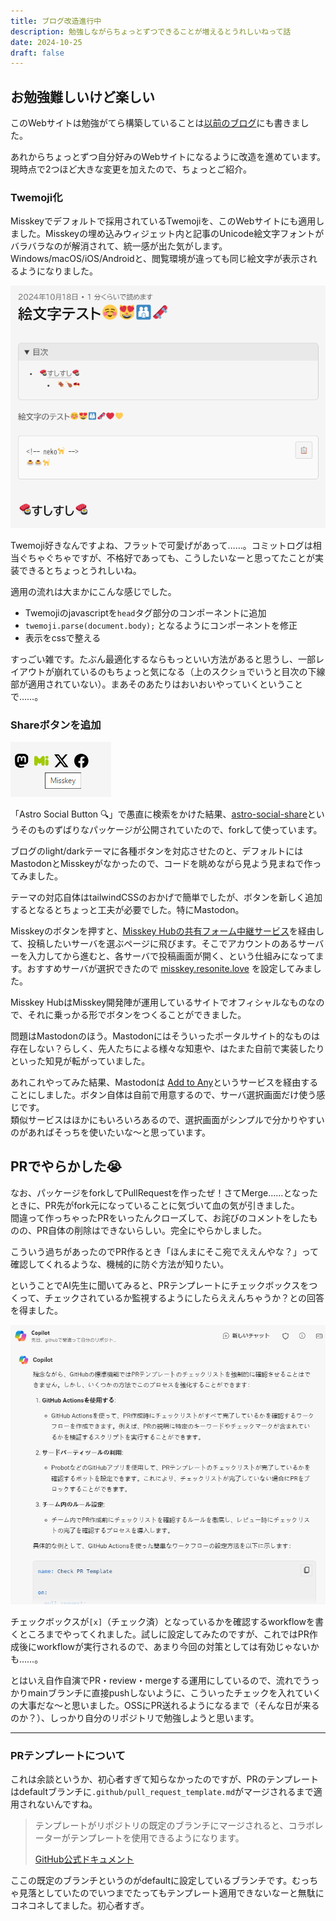 ```yaml
---
title: ブログ改造進行中
description: 勉強しながらちょっとずつできることが増えるとうれしいねって話
date: 2024-10-25
draft: false
---
```


## お勉強難しいけど楽しい
このWebサイトは勉強がてら構築していることは[以前のブログ](/blog/first-commit)にも書きました。

あれからちょっとずつ自分好みのWebサイトになるように改造を進めています。現時点で2つほど大きな変更を加えたので、ちょっとご紹介。

### Twemoji化

Misskeyでデフォルトで採用されているTwemojiを、このWebサイトにも適用しました。Misskeyの埋め込みウィジェット内と記事のUnicode絵文字フォントがバラバラなのが解消されて、統一感が出た気がします。  
Windows/macOS/iOS/Androidと、閲覧環境が違っても同じ絵文字が表示されるようになりました。

![絵文字のテスト画面](image.png)

Twemoji好きなんですよね、フラットで可愛げがあって……。コミットログは相当ぐちゃぐちゃですが、不格好であっても、こうしたいなーと思ってたことが実装できるとちょっとうれしいね。  

適用の流れは大まかにこんな感じでした。
- Twemojiのjavascriptを`head`タグ部分のコンポーネントに追加
- `twemoji.parse(document.body);` となるようにコンポーネントを修正
- 表示をcssで整える

すっごい雑です。たぶん最適化するならもっといい方法があると思うし、一部レイアウトが崩れているのもちょっと気になる（上のスクショでいうと目次の下線部が適用されていない）。まあそのあたりはおいおいやっていくということで……。

### Shareボタンを追加

![blog/projectページに設置した各種SNSへの共有ボタン。ホバーすると色が変わる](image-1.png)

「Astro Social Button 🔍」で愚直に検索をかけた結果、[astro-social-share](https://github.com/silent1mezzo/astro-social-share)というそのものずばりなパッケージが公開されていたので、forkして使っています。  

ブログのlight/darkテーマに各種ボタンを対応させたのと、デフォルトにはMastodonとMisskeyがなかったので、コードを眺めながら見よう見まねで作ってみました。

テーマの対応自体はtailwindCSSのおかげで簡単でしたが、ボタンを新しく追加するとなるとちょっと工夫が必要でした。特にMastodon。

Misskeyのボタンを押すと、[Misskey Hubの共有フォーム中継サービス](https://misskey-hub.net/ja/docs/for-users/features/share-form/#misskey-hub%E3%81%AE%E5%85%B1%E6%9C%89%E3%83%95%E3%82%A9%E3%83%BC%E3%83%A0%E4%B8%AD%E7%B6%99%E3%82%B5%E3%83%BC%E3%83%93%E3%82%B9%E3%81%AB%E3%81%A4%E3%81%84%E3%81%A6)を経由して、投稿したいサーバを選ぶページに飛びます。そこでアカウントのあるサーバーを入力してから進むと、各サーバで投稿画面が開く、という仕組みになってます。おすすめサーバが選択できたので [misskey.resonite.love](https://misskey.resonite.love/) を設定してみました。

Misskey HubはMisskey開発陣が運用しているサイトでオフィシャルなものなので、それに乗っかる形でボタンをつくることができました。

問題はMastodonのほう。Mastodonにはそういったポータルサイト的なものは存在しない？らしく、先人たちによる様々な知恵や、はたまた自前で実装したりといった知見が転がっていました。

あれこれやってみた結果、Mastodonは [Add to Any](https://www.addtoany.com/)というサービスを経由することにしました。ボタン自体は自前で用意するので、サーバ選択画面だけ使う感じです。  
類似サービスはほかにもいろいろあるので、選択画面がシンプルで分かりやすいのがあればそっちを使いたいな～と思っています。

## PRでやらかした😭

なお、パッケージをforkしてPullRequestを作ったぜ！さてMerge……となったときに、PR先がfork元になっていることに気づいて血の気が引きました。  
間違って作っちゃったPRをいったんクローズして、お詫びのコメントをしたものの、PR自体の削除はできないらしい。完全にやらかしました。  

こういう過ちがあったのでPR作るとき「ほんまにそこ宛でええんやな？」って確認してくれるような、機械的に防ぐ方法が知りたい。

ということでAI先生に聞いてみると、PRテンプレートにチェックボックスをつくって、チェックされているか監視するようにしたらええんちゃうか？との回答を得ました。  

![Copilotの画面。どうでもいいけど中華フォントなの気になる](image-2.png)

チェックボックスが`[x]`（チェック済）となっているかを確認するworkflowを書くところまでやってくれました。試しに設定してみたのですが、これではPR作成後にworkflowが実行されるので、あまり今回の対策としては有効じゃないかも……。  

とはいえ自作自演でPR・review・mergeする運用にしているので、流れでうっかりmainブランチに直接pushしないように、こういったチェックを入れていくの大事だな～と思いました。OSSにPR送れるようになるまで（そんな日が来るのか？）、しっかり自分のリポジトリで勉強しようと思います。

---
### PRテンプレートについて

これは余談というか、初心者すぎて知らなかったのですが、PRのテンプレートはdefaultブランチに`.github/pull_request_template.md`がマージされるまで適用されないんですね。

>テンプレートがリポジトリの既定のブランチにマージされると、コラボレーターがテンプレートを使用できるようになります。  
> 
>[GitHub公式ドキュメント](https://docs.github.com/ja/communities/using-templates-to-encourage-useful-issues-and-pull-requests/creating-a-pull-request-template-for-your-repository#adding-a-pull-request-template)

ここの既定のブランチというのがdefaultに設定しているブランチです。むっちゃ見落としていたのでいつまでたってもテンプレート適用できないなーと無駄にコネコネしてました。初心者すぎ。

